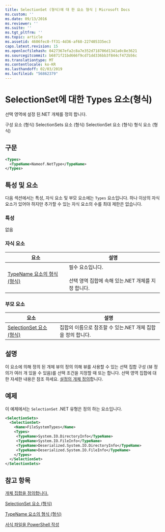 ```yaml
---
title: SelectionSet (형식)에 대 한 요소 형식 | Microsoft Docs
ms.custom: ''
ms.date: 09/13/2016
ms.reviewer: ''
ms.suite: ''
ms.tgt_pltfrm: ''
ms.topic: article
ms.assetid: 4606fec0-ff31-4d36-af68-227405335ec3
caps.latest.revision: 15
ms.openlocfilehash: 0427367efa2c8a7e352d718706d1341a0c8e3621
ms.sourcegitcommit: b6871f21bd666f9cd71dd336bb3f844cf472b56c
ms.translationtype: MT
ms.contentlocale: ko-KR
ms.lasthandoff: 02/03/2019
ms.locfileid: "56862379"
---
```

# <a name="types-element-for-selectionset-format"></a>SelectionSet에 대한 Types 요소(형식)

선택 영역에 설정 된.NET 개체를 정의 합니다.

구성 요소 (형식) SelectionSets 요소 (형식) SelectionSet 요소 (형식) 형식 요소 (형식)

## <a name="syntax"></a>구문

```xml
<Types>
  <TypeName>Nameof.NetType</TypeName>
</Types>

```

## <a name="attributes-and-elements"></a>특성 및 요소

다음 섹션에서는 특성, 자식 요소 및 부모 요소에는 `Types` 요소입니다. 하나 이상의 자식 요소가 있어야 하지만 추가할 수 있는 자식 요소의 수를 최대 제한은 없습니다.

### <a name="attributes"></a>특성

없음

### <a name="child-elements"></a>자식 요소

|요소|설명|
|-------------|-----------------|
|[TypeName 요소의 형식 (형식)](./typename-element-for-types-format.md)|필수 요소입니다.<br /><br /> 선택 영역 집합에 속해 있는.NET 개체를 지정 합니다.|

### <a name="parent-elements"></a>부모 요소

|요소|설명|
|-------------|-----------------|
|[SelectionSet 요소 (형식)](./selectionset-element-format.md)|집합의 이름으로 참조할 수 있는.NET 개체 집합을 정의 합니다.|

## <a name="remarks"></a>설명

이 요소에 의해 정의 된 개체 뷰의 정의 의해 뷰를 사용할 수 있는 선택 집합 구성 (뷰 정의가 여러 개 있을 수 있음)를 선택 조건을 지정할 때 또는 합니다.  선택 영역 집합에 대 한 자세한 내용은 참조 하세요. [설정의 개체 정의](./defining-selection-sets.md)합니다.

## <a name="example"></a>예제

이 예제에서는 `SelectionSet` .NET 유형은 정의 하는 요소입니다.

```xml
<SelectionSets>
  <SelectionSet>
    <Name>FileSystemTypes</Name>
    <Types>
     <TypeName>System.IO.DirectoryInfo</TypeName>
     <TypeName>System.IO.FileInfo</TypeName>
     <TypeName>Deserialized.System.IO.DirectoryInfo</TypeName>
     <TypeName>Deserialized.System.IO.FileInfo</TypeName>
    </Types>
  </SelectionSet>
</SelectionSets>
```

## <a name="see-also"></a>참고 항목

[개체 집합을 정의합니다.](./defining-selection-sets.md)

[SelectionSet 요소 (형식)](./selectionset-element-format.md)

[TypeName 요소의 형식 (형식)](./typename-element-for-types-format.md)

[서식 파일을 PowerShell 작성](./writing-a-powershell-formatting-file.md)

